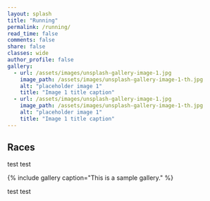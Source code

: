 ```yaml
---
layout: splash
title: "Running"
permalink: /running/
read_time: false
comments: false
share: false
classes: wide
author_profile: false
gallery:
  - url: /assets/images/unsplash-gallery-image-1.jpg
    image_path: /assets/images/unsplash-gallery-image-1-th.jpg
    alt: "placeholder image 1"
    title: "Image 1 title caption"
  - url: /assets/images/unsplash-gallery-image-1.jpg
    image_path: /assets/images/unsplash-gallery-image-1-th.jpg
    alt: "placeholder image 1"
    title: "Image 1 title caption"
---
```

## Races
test test

{% include gallery caption="This is a sample gallery." %}

test test
